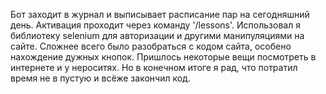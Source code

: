 Бот заходит в журнал и выписывает расписание пар на сегодняшний день. Активация проходит через команду '/lessons'. Использовал я библиотеку selenium для авторизации и другими манипуляциями на сайте. Сложнее всего было разобраться с кодом сайта, особено нахождение дужных кнопок. Пришлось некоторые вещи посмотреть в интернете и у нероситях. Но в конечном итоге я рад, что потратил время не в пустую и всёже закончил код.
